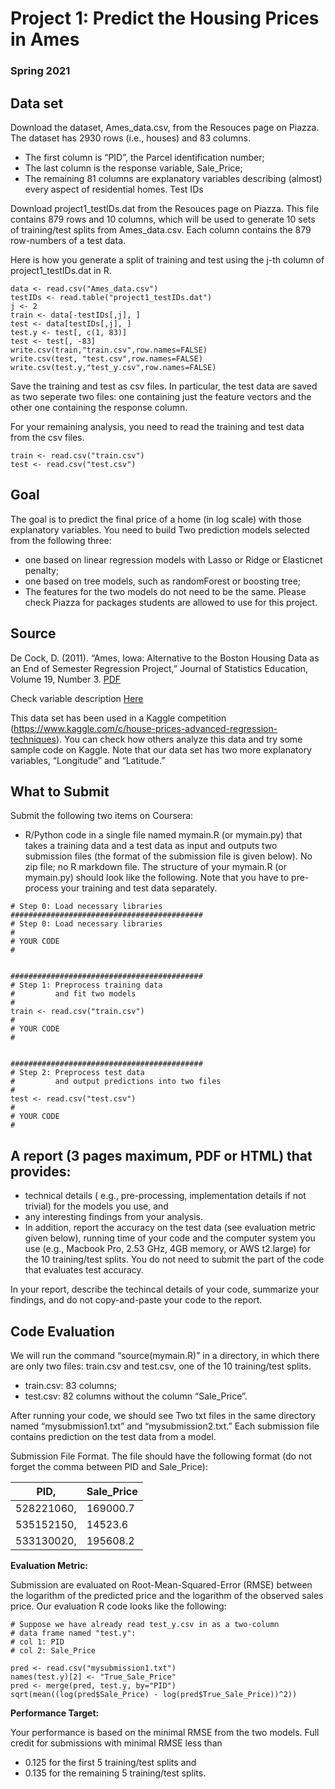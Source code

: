 # Project 1: Predict the Housing Prices in Ames #

### Spring 2021 ###

## Data set ##

Download the dataset, Ames_data.csv, from the Resouces page on Piazza. The dataset has 2930 rows (i.e., houses) and 83 columns.

* The first column is “PID”, the Parcel identification number;
* The last column is the response variable, Sale_Price;
* The remaining 81 columns are explanatory variables describing (almost) every aspect of residential homes.
  Test IDs
  
Download project1_testIDs.dat from the Resouces page on Piazza. This file contains 879 rows and 10 columns, which will be used to generate 10 sets of training/test splits from Ames_data.csv. Each column contains the 879 row-numbers of a test data.

Here is how you generate a split of training and test using the j-th column of project1_testIDs.dat in R.

```
data <- read.csv("Ames_data.csv")
testIDs <- read.table("project1_testIDs.dat")
j <- 2
train <- data[-testIDs[,j], ]
test <- data[testIDs[,j], ]
test.y <- test[, c(1, 83)]
test <- test[, -83]
write.csv(train,"train.csv",row.names=FALSE)
write.csv(test, "test.csv",row.names=FALSE)
write.csv(test.y,"test_y.csv",row.names=FALSE)

```
Save the training and test as csv files. In particular, the test data are saved as two seperate two files: one containing just the feature vectors and the other one containing the response column.

For your remaining analysis, you need to read the training and test data from the csv files.

```
train <- read.csv("train.csv")
test <- read.csv("test.csv")
```

## Goal ##

The goal is to predict the final price of a home (in log scale) with those explanatory variables. You need to build Two prediction models selected from the following three:

* one based on linear regression models with Lasso or Ridge or Elasticnet penalty;
* one based on tree models, such as randomForest or boosting tree;
* The features for the two models do not need to be the same. Please check Piazza for packages students are allowed to use for this project.

## Source ##

De Cock, D. (2011). “Ames, Iowa: Alternative to the Boston Housing Data as an End of Semester Regression Project,” Journal of Statistics Education, Volume 19, Number 3. [PDF](http://ww2.amstat.org/publications/jse/v19n3/decock.pdf "PDF Title")

Check variable description [Here](https://ww2.amstat.org/publications/jse/v19n3/decock/DataDocumentation.txt "Here Title")

This data set has been used in a Kaggle competition (https://www.kaggle.com/c/house-prices-advanced-regression-techniques). You can check how others analyze this data and try some sample code on Kaggle. Note that our data set has two more explanatory variables, “Longitude” and “Latitude.”

## What to Submit ##

Submit the following two items on Coursera:

* R/Python code in a single file named mymain.R (or mymain.py) that takes a training data and a test data as input and outputs two submission files (the format of the submission file is given below). No zip file; no R markdown file.
 The structure of your mymain.R (or mymain.py) should look like the following. Note that you have to pre-process your training and test data separately.

```
# Step 0: Load necessary libraries
###########################################
# Step 0: Load necessary libraries
#
# YOUR CODE
# 


###########################################
# Step 1: Preprocess training data
#         and fit two models
#
train <- read.csv("train.csv")
#
# YOUR CODE
# 


###########################################
# Step 2: Preprocess test data
#         and output predictions into two files
#
test <- read.csv("test.csv")
#
# YOUR CODE
# 
```

## A report (3 pages maximum, PDF or HTML) that provides: ##

* technical details ( e.g., pre-processing, implementation details if not trivial) for the models you use, and
* any interesting findings from your analysis.
* In addition, report the accuracy on the test data (see evaluation metric given below), running time of your code and the computer system you use (e.g., Macbook Pro, 2.53 GHz, 4GB memory, or AWS t2.large) for the 10 training/test splits. You do not need to submit the part of the code that evaluates test accuracy.

In your report, describe the techincal details of your code, summarize your findings, and do not copy-and-paste your code to the report.

## Code Evaluation ##

We will run the command “source(mymain.R)” in a directory, in which there are only two files: train.csv and test.csv, one of the 10 training/test splits.

* train.csv: 83 columns;
* test.csv: 82 columns without the column “Sale_Price”.

After running your code, we should see Two txt files in the same directory named “mysubmission1.txt” and “mysubmission2.txt.” Each submission file contains prediction on the test data from a model.

Submission File Format. The file should have the following format (do not forget the comma between PID and Sale_Price):

PID,  | Sale_Price
------------- | -------------
528221060,  | 169000.7
535152150,  | 14523.6
533130020, | 195608.2 



__Evaluation Metric:__

Submission are evaluated on Root-Mean-Squared-Error (RMSE) between the logarithm of the predicted price and the logarithm of the observed sales price. Our evaluation R code looks like the following:

```
# Suppose we have already read test_y.csv in as a two-column 
# data frame named "test.y":
# col 1: PID
# col 2: Sale_Price

pred <- read.csv("mysubmission1.txt")
names(test.y)[2] <- "True_Sale_Price"
pred <- merge(pred, test.y, by="PID")
sqrt(mean((log(pred$Sale_Price) - log(pred$True_Sale_Price))^2))
```

__Performance Target:__ 

Your performance is based on the minimal RMSE from the two models. Full credit for submissions with minimal RMSE less than

* 0.125 for the first 5 training/test splits and
* 0.135 for the remaining 5 training/test splits.
